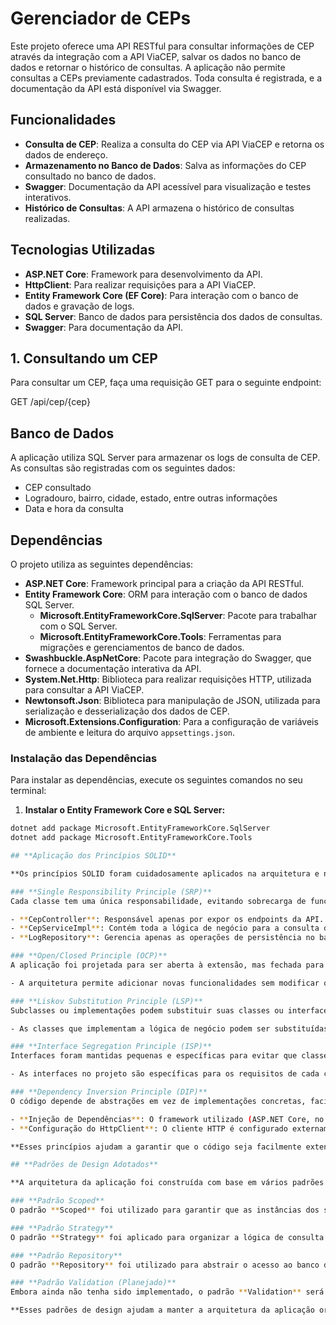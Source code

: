 # Gerenciador de CEPs

Este projeto oferece uma API RESTful para consultar informações de CEP através da integração com a API ViaCEP, salvar os dados no banco de dados e retornar o histórico de consultas. A aplicação não permite consultas a CEPs previamente cadastrados. Toda consulta é registrada, e a documentação da API está disponível via Swagger.

## Funcionalidades

- **Consulta de CEP**: Realiza a consulta do CEP via API ViaCEP e retorna os dados de endereço.
- **Armazenamento no Banco de Dados**: Salva as informações do CEP consultado no banco de dados.
- **Swagger**: Documentação da API acessível para visualização e testes interativos.
- **Histórico de Consultas**: A API armazena o histórico de consultas realizadas.

## Tecnologias Utilizadas

- **ASP.NET Core**: Framework para desenvolvimento da API.
- **HttpClient**: Para realizar requisições para a API ViaCEP.
- **Entity Framework Core (EF Core)**: Para interação com o banco de dados e gravação de logs.
- **SQL Server**: Banco de dados para persistência dos dados de consultas.
- **Swagger**: Para documentação da API.

## 1. Consultando um CEP
Para consultar um CEP, faça uma requisição GET para o seguinte endpoint:

GET /api/cep/{cep}

## Banco de Dados
A aplicação utiliza SQL Server para armazenar os logs de consulta de CEP. As consultas são registradas com os seguintes dados:

- CEP consultado
- Logradouro, bairro, cidade, estado, entre outras informações
- Data e hora da consulta

## Dependências

O projeto utiliza as seguintes dependências:

- **ASP.NET Core**: Framework principal para a criação da API RESTful.
- **Entity Framework Core**: ORM para interação com o banco de dados SQL Server.
  - **Microsoft.EntityFrameworkCore.SqlServer**: Pacote para trabalhar com o SQL Server.
  - **Microsoft.EntityFrameworkCore.Tools**: Ferramentas para migrações e gerenciamentos de banco de dados.
- **Swashbuckle.AspNetCore**: Pacote para integração do Swagger, que fornece a documentação interativa da API.
- **System.Net.Http**: Biblioteca para realizar requisições HTTP, utilizada para consultar a API ViaCEP.
- **Newtonsoft.Json**: Biblioteca para manipulação de JSON, utilizada para serialização e desserialização dos dados de CEP.
- **Microsoft.Extensions.Configuration**: Para a configuração de variáveis de ambiente e leitura do arquivo `appsettings.json`.

### Instalação das Dependências

Para instalar as dependências, execute os seguintes comandos no seu terminal:

1. **Instalar o Entity Framework Core e SQL Server:**

```bash
dotnet add package Microsoft.EntityFrameworkCore.SqlServer
dotnet add package Microsoft.EntityFrameworkCore.Tools

## **Aplicação dos Princípios SOLID**

**Os princípios SOLID foram cuidadosamente aplicados na arquitetura e no código da aplicação para garantir flexibilidade, manutenibilidade e extensibilidade. Abaixo estão os princípios e exemplos de como foram implementados:**

### **Single Responsibility Principle (SRP)**
Cada classe tem uma única responsabilidade, evitando sobrecarga de funções e facilitando a manutenção.

- **CepController**: Responsável apenas por expor os endpoints da API.
- **CepServiceImpl**: Contém toda a lógica de negócio para a consulta de CEP e manipulação de dados.
- **LogRepository**: Gerencia apenas as operações de persistência no banco de dados.

### **Open/Closed Principle (OCP)**
A aplicação foi projetada para ser aberta à extensão, mas fechada para modificações em código existente.

- A arquitetura permite adicionar novas funcionalidades sem modificar o código existente. A estrutura do projeto permite facilmente a adição de novos serviços ou features, sem alterar a implementação atual.

### **Liskov Substitution Principle (LSP)**
Subclasses ou implementações podem substituir suas classes ou interfaces base sem alterar o comportamento esperado.

- As classes que implementam a lógica de negócio podem ser substituídas sem que a funcionalidade da aplicação seja comprometida, desde que respeitem os contratos definidos pelas interfaces.

### **Interface Segregation Principle (ISP)**
Interfaces foram mantidas pequenas e específicas para evitar que classes sejam forçadas a implementar métodos que não utilizam.

- As interfaces no projeto são específicas para os requisitos de cada classe, sem exigir implementações de métodos que não sejam relevantes para o contexto da classe.

### **Dependency Inversion Principle (DIP)**
O código depende de abstrações em vez de implementações concretas, facilitando testes e extensões.

- **Injeção de Dependências**: O framework utilizado (ASP.NET Core, no caso) gerencia a injeção das dependências necessárias para os serviços, permitindo a troca de implementações sem impacto no código que utiliza essas dependências.
- **Configuração do HttpClient**: O cliente HTTP é configurado externamente e injetado nos serviços, promovendo a separação de responsabilidades e a independência do código.

**Esses princípios ajudam a garantir que o código seja facilmente extensível e mantenha alta qualidade ao longo do tempo, além de permitir a integração de novos recursos com mínimo impacto no código existente.**

## **Padrões de Design Adotados**

**A arquitetura da aplicação foi construída com base em vários padrões de design conhecidos, garantindo flexibilidade, manutenção e extensibilidade.**

### **Padrão Scoped**
O padrão **Scoped** foi utilizado para garantir que as instâncias dos serviços, como o **CepServiceImpl**, sejam criadas e gerenciadas dentro do escopo de uma requisição. Isso significa que uma nova instância do serviço será criada a cada requisição e será descartada ao final da requisição. Esse padrão oferece um bom equilíbrio entre reutilização de objetos e controle de ciclo de vida das instâncias, proporcionando uma melhor gestão de recursos durante a execução da aplicação.

### **Padrão Strategy**
O padrão **Strategy** foi aplicado para organizar a lógica de consulta ao CEP, permitindo que diferentes implementações da lógica de consulta possam ser selecionadas dinamicamente, sem impactar o código da aplicação. Embora o código sobre providers tenha sido removido, este padrão pode ser visto na flexibilidade de interação com diferentes fontes de dados de CEP, se necessário, sem mudanças no núcleo da aplicação.

### **Padrão Repository**
O padrão **Repository** foi utilizado para abstrair o acesso ao banco de dados. A persistência de logs de consultas é gerida por um repositório, garantindo que a manipulação e consulta de dados sejam realizadas de maneira centralizada e eficiente. A utilização do **Spring Data JPA** facilita a implementação das operações CRUD sem a necessidade de escrever código SQL manual.

### **Padrão Validation (Planejado)**
Embora ainda não tenha sido implementado, o padrão **Validation** será introduzido na aplicação para garantir que as entradas do usuário, como o CEP, sejam válidas antes de serem processadas. Isso ajudará a evitar problemas de integridade de dados e a melhorar a experiência do usuário ao garantir que apenas informações válidas sejam aceitas pela aplicação.

**Esses padrões de design ajudam a manter a arquitetura da aplicação organizada, permitindo a evolução do sistema sem grandes mudanças estruturais e mantendo a flexibilidade e a capacidade de adaptação a novos requisitos.**






